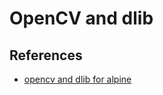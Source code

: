 # OpenCV and dlib

## References

- [opencv and dlib for alpine](https://github.com/SkeLLLa/docker-ffmpeg-opencv-dlib)
